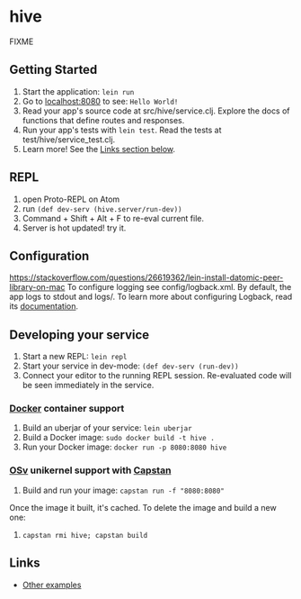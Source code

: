 # hive

FIXME

## Getting Started

1. Start the application: `lein run`
2. Go to [localhost:8080](http://localhost:8080/) to see: `Hello World!`
3. Read your app's source code at src/hive/service.clj. Explore the docs of functions
   that define routes and responses.
4. Run your app's tests with `lein test`. Read the tests at test/hive/service_test.clj.
5. Learn more! See the [Links section below](#links).


## REPL
1. open Proto-REPL on Atom
2. run `(def dev-serv (hive.server/run-dev))`
3. Command + Shift + Alt + F to re-eval current file.
4. Server is hot updated! try it.

## Configuration

https://stackoverflow.com/questions/26619362/lein-install-datomic-peer-library-on-mac
To configure logging see config/logback.xml. By default, the app logs to stdout and logs/.
To learn more about configuring Logback, read its [documentation](http://logback.qos.ch/documentation.html).


## Developing your service

1. Start a new REPL: `lein repl`
2. Start your service in dev-mode: `(def dev-serv (run-dev))`
3. Connect your editor to the running REPL session.
   Re-evaluated code will be seen immediately in the service.

### [Docker](https://www.docker.com/) container support

1. Build an uberjar of your service: `lein uberjar`
2. Build a Docker image: `sudo docker build -t hive .`
3. Run your Docker image: `docker run -p 8080:8080 hive`

### [OSv](http://osv.io/) unikernel support with [Capstan](http://osv.io/capstan/)

1. Build and run your image: `capstan run -f "8080:8080"`

Once the image it built, it's cached.  To delete the image and build a new one:

1. `capstan rmi hive; capstan build`


## Links
* [Other examples](https://github.com/pedestal/samples)
